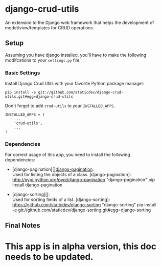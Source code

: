 django-crud-utils
===============

An extension to the Django web framework that helps the development of model/view/templates for CRUD operations.

Setup
-----

Assuming you have django installed, you'll have to make the following modifcations to your `settings.py` file.

### Basic Settings ###

Install Django Crud Utils with your favorite Python package manager:

    pip install -e git://github.com/staticdev/django-crud-utils.git#egg=django-crud-utils

Don't forget to add `crud-utils` to your `INSTALLED_APPS`.
    
    INSTALLED_APPS = (
        ...
	    'crud-utils',
	    ...
	)
    
### Dependencies ###

For correct usage of this app, you need to install the following dependencies:

*   [django-pagination][]<a href="">django-pagination</a>:<br />
Used for listing the objects of a class.
[django-pagination]: http://pypi.python.org/pypi/django-pagination
	"django-pagination"
    pip install django-pagination

*   [django-sorting][]<a href="testRel/myLib"></a>:<br />Used for sorting fields of a list.
[django-sorting]: https://github.com/staticdev/django-sorting
	"django-sorting"
    pip install -e git://github.com/staticdev/django-sorting.git#egg=django-sorting

Final Notes
-----
This app is in alpha version, this doc needs to be updated.
========================